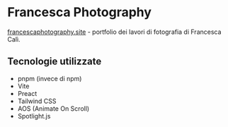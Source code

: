 # Francesca Photography
[francescaphotography.site](francescaphotography.site) - portfolio dei lavori di fotografia di Francesca Calì.

## Tecnologie utilizzate
- pnpm (invece di npm)
- Vite
- Preact
- Tailwind CSS
- AOS (Animate On Scroll)
- Spotlight.js